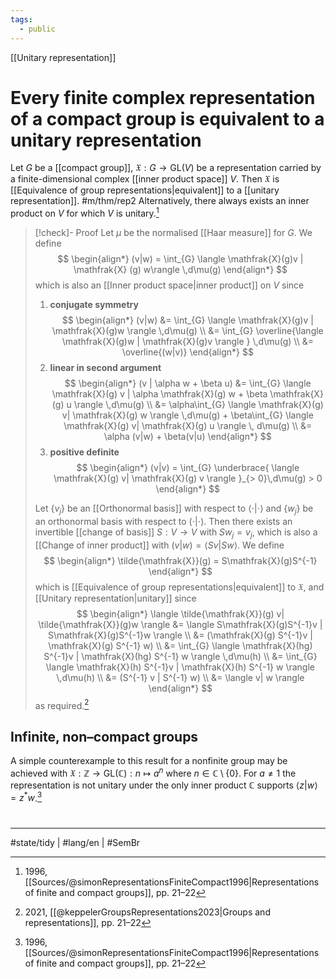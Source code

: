 ```yaml
---
tags:
  - public
---
```

[[Unitary representation]]
# Every finite complex representation of a compact group is equivalent to a unitary representation

Let $G$ be a [[compact group]], $\mathfrak{X} : G \to \mathrm{GL}(V)$ be a representation carried by a finite-dimensional complex [[inner product space]] $V$.
Then $\mathfrak{X}$ is [[Equivalence of group representations|equivalent]] to a [[unitary representation]]. #m/thm/rep2
Alternatively, there always exists an inner product on $V$ for which $V$ is unitary.[^Simon]

> [!check]- Proof
> Let $\mu$ be the normalised [[Haar measure]] for $G$.
> We define
> $$
> \begin{align*}
> (v|w) =  \int_{G} \langle \mathfrak{X}(g)v | \mathfrak{X} (g) w\rangle \,d\mu(g)
> \end{align*}
> $$
> which is also an [[Inner product space|inner product]] on $V$ since
> 
> 1. **conjugate symmetry**
> $$
> \begin{align*}
> (v|w) &= \int_{G} \langle \mathfrak{X}(g)v | \mathfrak{X}(g)w \rangle \,d\mu(g) \\
> &= \int_{G} \overline{\langle \mathfrak{X}(g)w | \mathfrak{X}(g)v \rangle } \,d\mu(g) \\
> &= \overline{(w|v)}
> \end{align*}
> $$
> 2. **linear in second argument**
> $$
> \begin{align*}
> (v | \alpha w + \beta u)
> &= \int_{G} \langle \mathfrak{X}(g) v | \alpha \mathfrak{X}(g) w + \beta \mathfrak{X}(g) u \rangle \,d\mu(g) \\
> &= \alpha\int_{G} \langle \mathfrak{X}(g) v| \mathfrak{X}(g) w \rangle \,d\mu(g) + \beta\int_{G} \langle \mathfrak{X}(g) v| \mathfrak{X}(g) u \rangle \, d\mu(g) \\
> &= \alpha (v|w) + \beta(v|u)
> \end{align*}
> $$
> 3. **positive definite**
> $$
> \begin{align*}
> (v|v) = \int_{G} \underbrace{ \langle \mathfrak{X}(g) v| \mathfrak{X}(g) v \rangle }_{> 0}\,d\mu(g) > 0
> \end{align*}
> $$
> 
> Let $\{ v_{j} \}$ be an [[Orthonormal basis]] with respect to $\langle \cdot|\cdot \rangle$
> and $\{ w_{j} \}$ be an orthonormal basis with respect to $(\cdot|\cdot)$.
> Then there exists an invertible [[change of basis]] $S : V \to V$ with $Sw_{j} = v_{j}$,
> which is also a [[Change of inner product]] with $(v | w) = \langle Sv | Sw \rangle$.
> We define
> $$
> \begin{align*}
> \tilde{\mathfrak{X}}(g) = S\mathfrak{X}(g)S^{-1}
> \end{align*}
> $$
> which is [[Equivalence of group representations|equivalent]] to $\mathfrak{X}$, and [[Unitary representation|unitary]] since
> $$
> \begin{align*}
> \langle \tilde{\mathfrak{X}}(g) v| \tilde{\mathfrak{X}}(g)w \rangle
> &= \langle S\mathfrak{X}(g)S^{-1}v | S\mathfrak{X}(g)S^{-1}w \rangle \\
> &= (\mathfrak{X}(g) S^{-1}v | \mathfrak{X}(g) S^{-1} w) \\
> &= \int_{G} \langle \mathfrak{X}(hg) S^{-1}v | \mathfrak{X}(hg) S^{-1} w \rangle \,d\mu(h) \\
> &= \int_{G} \langle \mathfrak{X}(h) S^{-1}v | \mathfrak{X}(h) S^{-1} w \rangle \,d\mu(h) \\
> &= (S^{-1} v | S^{-1} w) \\
> &= \langle v| w \rangle 
> \end{align*}
> $$
> as required.[^keppler]
> <span class="QED"/>
> 
> [^keppler]: 2021, [[@keppelerGroupsRepresentations2023|Groups and representations]], pp. 21–22
> [^Simon]: 1996, [[Sources/@simonRepresentationsFiniteCompact1996|Representations of finite and compact groups]], pp. 21–22

## Infinite, non–compact groups

A simple counterexample to this result for a nonfinite group may be achieved with $\mathfrak{X} : \mathbb{Z} \to \mathrm{GL}(\mathbb{C}) : n \mapsto a^n$ where $n \in \mathbb{C} \setminus \{ 0 \}$.
For $a \neq 1$ the representation is not unitary under the only inner product $\mathbb{C}$ supports $\langle z|w \rangle = z^*w$.[^Simon]

#
---
#state/tidy | #lang/en | #SemBr

